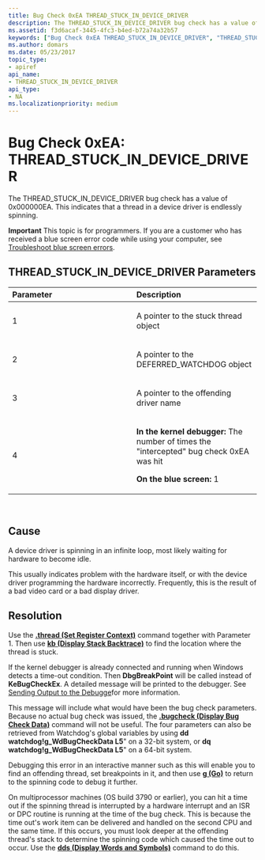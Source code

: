 ```yaml
---
title: Bug Check 0xEA THREAD_STUCK_IN_DEVICE_DRIVER
description: The THREAD_STUCK_IN_DEVICE_DRIVER bug check has a value of 0x000000EA. This indicates that a thread in a device driver is endlessly spinning.
ms.assetid: f3d6acaf-3445-4fc3-b4ed-b72a74a32b57
keywords: ["Bug Check 0xEA THREAD_STUCK_IN_DEVICE_DRIVER", "THREAD_STUCK_IN_DEVICE_DRIVER"]
ms.author: domars
ms.date: 05/23/2017
topic_type:
- apiref
api_name:
- THREAD_STUCK_IN_DEVICE_DRIVER
api_type:
- NA
ms.localizationpriority: medium
---
```


# Bug Check 0xEA: THREAD\_STUCK\_IN\_DEVICE\_DRIVER


The THREAD\_STUCK\_IN\_DEVICE\_DRIVER bug check has a value of 0x000000EA. This indicates that a thread in a device driver is endlessly spinning.

**Important** This topic is for programmers. If you are a customer who has received a blue screen error code while using your computer, see [Troubleshoot blue screen errors](http://windows.microsoft.com/windows-10/troubleshoot-blue-screen-errors).

## THREAD\_STUCK\_IN\_DEVICE\_DRIVER Parameters


<table>
<colgroup>
<col width="50%" />
<col width="50%" />
</colgroup>
<thead>
<tr class="header">
<th align="left">Parameter</th>
<th align="left">Description</th>
</tr>
</thead>
<tbody>
<tr class="odd">
<td align="left"><p>1</p></td>
<td align="left"><p>A pointer to the stuck thread object</p></td>
</tr>
<tr class="even">
<td align="left"><p>2</p></td>
<td align="left"><p>A pointer to the DEFERRED_WATCHDOG object</p></td>
</tr>
<tr class="odd">
<td align="left"><p>3</p></td>
<td align="left"><p>A pointer to the offending driver name</p></td>
</tr>
<tr class="even">
<td align="left"><p>4</p></td>
<td align="left"><p><strong>In the kernel debugger:</strong> The number of times the &quot;intercepted&quot; bug check 0xEA was hit</p>
<p><strong>On the blue screen:</strong> 1</p></td>
</tr>
</tbody>
</table>

 

Cause
-----

A device driver is spinning in an infinite loop, most likely waiting for hardware to become idle.

This usually indicates problem with the hardware itself, or with the device driver programming the hardware incorrectly. Frequently, this is the result of a bad video card or a bad display driver.

Resolution
----------

Use the [**.thread (Set Register Context)**](-thread--set-register-context-.md) command together with Parameter 1. Then use [**kb (Display Stack Backtrace)**](k--kb--kc--kd--kp--kp--kv--display-stack-backtrace-.md) to find the location where the thread is stuck.

If the kernel debugger is already connected and running when Windows detects a time-out condition. Then **DbgBreakPoint** will be called instead of **KeBugCheckEx**. A detailed message will be printed to the debugger. See [Sending Output to the Debugge](sending-output-to-the-debugger.md)for more information.

This message will include what would have been the bug check parameters. Because no actual bug check was issued, the [**.bugcheck (Display Bug Check Data)**](-bugcheck--display-bug-check-data-.md) command will not be useful. The four parameters can also be retrieved from Watchdog's global variables by using **dd watchdog!g\_WdBugCheckData L5**" on a 32-bit system, or **dq watchdog!g\_WdBugCheckData L5**" on a 64-bit system.

Debugging this error in an interactive manner such as this will enable you to find an offending thread, set breakpoints in it, and then use [**g (Go)**](g--go-.md) to return to the spinning code to debug it further.

On multiprocessor machines (OS build 3790 or earlier), you can hit a time out if the spinning thread is interrupted by a hardware interrupt and an ISR or DPC routine is running at the time of the bug check. This is because the time out's work item can be delivered and handled on the second CPU and the same time. If this occurs, you must look deeper at the offending thread's stack to determine the spinning code which caused the time out to occur. Use the [**dds (Display Words and Symbols)**](dds--dps--dqs--display-words-and-symbols-.md) command to do this.

 

 




